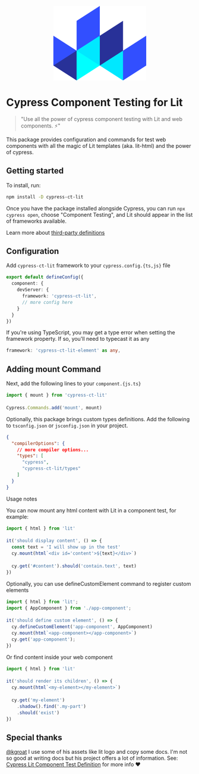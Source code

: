<p align="center">
  <img width="250" height="200" src="https://raw.githubusercontent.com/redfox-mx/cypress-lit/main/docs/lit.svg">
</p>

# Cypress Component Testing for Lit

> "Use all the power of cypress component testing with Lit and web components. ⚡"

This package provides configuration and commands for test web components with all the magic of Lit templates (aka. lit-html) and the power of cypress. 

## Getting started

To install, run:

```bash
npm install -D cypress-ct-lit
```

Once you have the package installed alongside Cypress, you can run `npx cypress open`, choose "Component Testing", and Lit should appear in the list of frameworks available.

Learn more about [third-party definitions](https://docs.cypress.io/guides/component-testing/third-party-definitions)

## Configuration

Add `cypress-ct-lit` framework to your `cypress.config.{ts,js}` file

```ts
export default defineConfig({
  component: {
    devServer: {
      framework: 'cypress-ct-lit',
      // more config here
    }
  }
})
```
If you're using TypeScript, you may get a type error when setting the framework property. If so, you'll need to typecast it as any

```ts
framework: 'cypress-ct-lit-element' as any,
```
## Adding mount Command

Next, add the following lines to your `component.{js.ts}`

```ts
import { mount } from 'cypress-ct-lit'

Cypress.Commands.add('mount', mount)
```
Optionally, this package brings custom types definitions. Add the following to `tsconfig.json` or `jsconfig.json` in your project.

```json
{
  "compilerOptions": {
    // more compiler options...
    "types": [
      "cypress",
      "cypress-ct-lit/types"
    ]
  }
}
```
Usage notes

You can now mount any html content with Lit in a component test, for example:

```ts
import { html } from 'lit'

it('should display content', () => {
  const text = 'I will show up in the test'
  cy.mount(html`<div id='content'>${text}</div>`)

  cy.get('#content').should('contain.text', text)
})
```

Optionally, you can use defineCustomElement command to register custom elements


```ts
import { html } from 'lit';
import { AppComponent } from './app-component';

it('should define custom element', () => {
  cy.defineCustomElement('app-component', AppComponent)
  cy.mount(html`<app-component></app-component>`)
  cy.get('app-component');
})
```

Or find content inside your web component

```ts
import { html } from 'lit'

it('should render its children', () => {
  cy.mount(html`<my-element></my-element>`)

  cy.get('my-element')
    .shadow().find('.my-part')
    .should('exist')
})
```
## Special thanks

[@kgroat](https://gitlab.com/kgroat) I use some of his assets like lit logo and copy some docs. I'm not so good at writing docs but his project offers a lot of information. See: [Cypress Lit Component Test Definition](https://gitlab.com/kgroat/cypress-ct-lit-element) for more info ❤️
